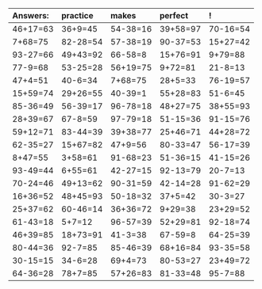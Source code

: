 | Answers: | practice | makes | perfect | ! |
| :--- | :--- | :--- | :--- | :--- |
| 46+17=63 | 36+9=45 | 54-38=16 | 39+58=97 | 70-16=54 | 
| 7+68=75 | 82-28=54 | 57-38=19 | 90-37=53 | 15+27=42 | 
| 93-27=66 | 49+43=92 | 66-58=8 | 15+76=91 | 9+79=88 | 
| 77-9=68 | 53-25=28 | 56+19=75 | 9+72=81 | 21-8=13 | 
| 47+4=51 | 40-6=34 | 7+68=75 | 28+5=33 | 76-19=57 | 
| 15+59=74 | 29+26=55 | 40-39=1 | 55+28=83 | 51-6=45 | 
| 85-36=49 | 56-39=17 | 96-78=18 | 48+27=75 | 38+55=93 | 
| 28+39=67 | 67-8=59 | 97-79=18 | 51-15=36 | 91-15=76 | 
| 59+12=71 | 83-44=39 | 39+38=77 | 25+46=71 | 44+28=72 | 
| 62-35=27 | 15+67=82 | 47+9=56 | 80-33=47 | 56-17=39 | 
| 8+47=55 | 3+58=61 | 91-68=23 | 51-36=15 | 41-15=26 | 
| 93-49=44 | 6+55=61 | 42-27=15 | 92-13=79 | 20-7=13 | 
| 70-24=46 | 49+13=62 | 90-31=59 | 42-14=28 | 91-62=29 | 
| 16+36=52 | 48+45=93 | 50-18=32 | 37+5=42 | 30-3=27 | 
| 25+37=62 | 60-46=14 | 36+36=72 | 9+29=38 | 23+29=52 | 
| 61-43=18 | 5+7=12 | 96-57=39 | 52+29=81 | 92-18=74 | 
| 46+39=85 | 18+73=91 | 41-3=38 | 67-59=8 | 64-25=39 | 
| 80-44=36 | 92-7=85 | 85-46=39 | 68+16=84 | 93-35=58 | 
| 30-15=15 | 34-6=28 | 69+4=73 | 80-53=27 | 23+49=72 | 
| 64-36=28 | 78+7=85 | 57+26=83 | 81-33=48 | 95-7=88 | 
